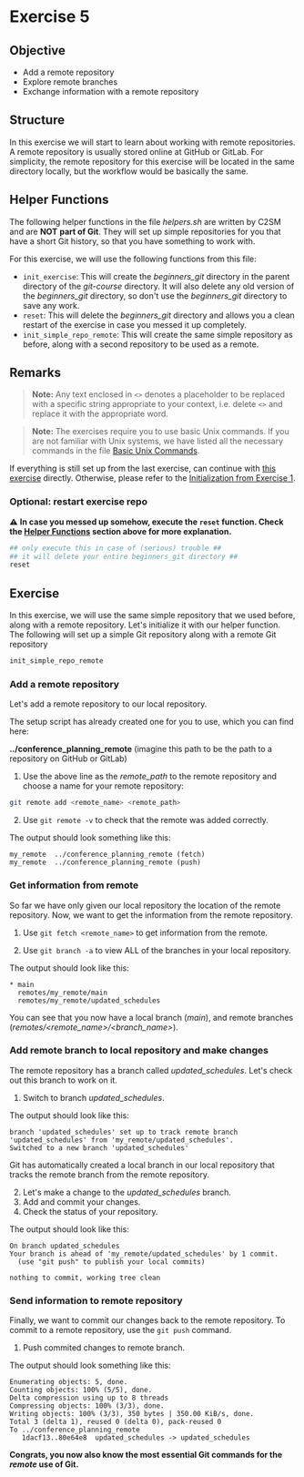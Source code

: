 # Exercise 5

## Objective
* Add a remote repository
* Explore remote branches
* Exchange information with a remote repository

## Structure
In this exercise we will start to learn about working with remote repositories. A remote repository is usually stored online at GitHub or GitLab. For simplicity, the remote repository for this exercise will be located in the same directory locally, but the workflow would be basically the same.

## Helper Functions
The following helper functions in the file *helpers.sh* are written by C2SM and are **NOT** **part of Git**. They will set up simple repositories for you that have a short Git history, so that you have something to work with.

For this exercise, we will use the following functions from this file:
   * `init_exercise`: This will create the *beginners_git* directory in the parent directory of the *git-course* directory. It will also delete any old version of the *beginners_git* directory, so don't use the *beginners_git* directory to save any work.
   * `reset`: This will delete the *beginners_git* directory and allows you a clean restart of the exercise in case you messed it up completely.
   * `init_simple_repo_remote`: This will create the same simple repository as before, along with a second repository to be used as a remote.

## Remarks   

> **Note:** Any text enclosed in `<>` denotes a placeholder to be replaced with a specific string appropriate to your context, i.e. delete `<>` and replace it with the appropriate word.

> **Note:** The exercises require you to use basic Unix commands. If you are not familiar with Unix systems, we have listed all the necessary commands in the file [Basic Unix Commands](Unix_Commands.md).

If everything is still set up from the last exercise, can continue with [this exercise](#exercise) directly.
Otherwise, please refer to the [Initialization from Exercise 1](Exercise_1_basic_commands.md#initialization).

### Optional: restart exercise repo

⚠️ **In case you messed up somehow, execute the `reset` function. Check the [Helper Functions](#helper-functions) section above for more explanation.**

```bash
## only execute this in case of (serious) trouble ##
## it will delete your entire beginners_git directory ##
reset
```

## Exercise

In this exercise, we will use the same simple repository that we used before, along with a remote repository. Let's initialize it with our helper function. The following will set up a simple Git repository along with a remote Git repository


```bash
init_simple_repo_remote
```

### Add a remote repository

Let's add a remote repository to our local repository.  

The setup script has already created one for you to use, which you can find here: 

**../conference_planning_remote** (imagine this path to be the path to a repository on GitHub or GitLab)

1. Use the above line as the *remote_path* to the remote repository and choose a name for your remote repository:

```bash
git remote add <remote_name> <remote_path>
```

2. Use `git remote -v` to check that the remote was added correctly.

The output should look something like this:
```
my_remote  ../conference_planning_remote (fetch)
my_remote  ../conference_planning_remote (push)
```

### Get information from remote

So far we have only given our local repository the location of the remote repository. Now, we want to get the information from the remote repository.

1. Use `git fetch <remote_name>` to get information from the remote.

2. Use `git branch -a` to view ALL of the branches in your local repository.

The output should look like this:
```
* main
  remotes/my_remote/main
  remotes/my_remote/updated_schedules
```

You can see that you now have a local branch (*main*), and remote branches (*remotes/\<remote_name>/\<branch_name>*).

### Add remote branch to local repository and make changes

The remote repository has a branch called *updated_schedules*.
Let's check out this branch to work on it.  

1. Switch to branch *updated_schedules*.

The output should look like this:
```
branch 'updated_schedules' set up to track remote branch 'updated_schedules' from 'my_remote/updated_schedules'.
Switched to a new branch 'updated_schedules'
```

Git has automatically created a local branch in our local repository that tracks the remote branch from the remote repository.

2. Let's make a change to the *updated_schedules* branch.
3. Add and commit your changes.
4. Check the status of your repository.

The output should look like this:
```
On branch updated_schedules
Your branch is ahead of 'my_remote/updated_schedules' by 1 commit.
  (use "git push" to publish your local commits)

nothing to commit, working tree clean
```

### Send information to remote repository

Finally, we want to commit our changes back to the remote repository. To commit to a remote repository, use the `git push` command.

1. Push commited changes to remote branch.

The output should look something like this:
```
Enumerating objects: 5, done.
Counting objects: 100% (5/5), done.
Delta compression using up to 8 threads
Compressing objects: 100% (3/3), done.
Writing objects: 100% (3/3), 350 bytes | 350.00 KiB/s, done.
Total 3 (delta 1), reused 0 (delta 0), pack-reused 0
To ../conference_planning_remote
   1dacf13..80e64e8  updated_schedules -> updated_schedules
```

**Congrats, you now also know the most essential Git commands for the _remote_ use of Git.**